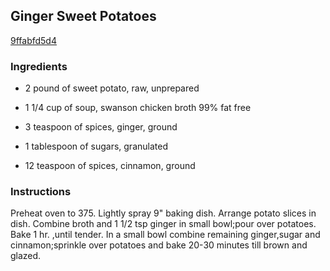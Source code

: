 ## Ginger Sweet Potatoes

[9ffabfd5d4](http://www.food.com/recipe/ginger-sweet-potatoes-103477)

### Ingredients

 - 2 pound of sweet potato, raw, unprepared

 - 1 1/4 cup of soup, swanson chicken broth 99% fat free

 - 3 teaspoon of spices, ginger, ground

 - 1 tablespoon of sugars, granulated

 - 12 teaspoon of spices, cinnamon, ground

### Instructions

Preheat oven to 375. Lightly spray 9" baking dish. Arrange potato slices in dish. Combine broth and 1 1/2 tsp ginger in small bowl;pour over potatoes. Bake 1 hr. ,until tender. In a small bowl combine remaining ginger,sugar and cinnamon;sprinkle over potatoes and bake 20-30 minutes till brown and glazed.
